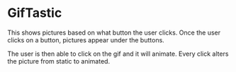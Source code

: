 # GifTastic
This shows pictures based on what button the user clicks. Once the user clicks on a button, pictures appear under the buttons.

The user is then able to click on the gif and it will animate. Every click alters the picture from static to animated. 